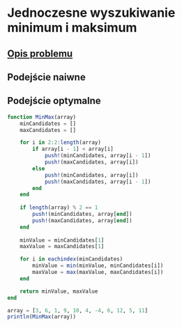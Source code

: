 # Jednoczesne wyszukiwanie minimum i maksimum

## [Opis problemu](../../../../algorithms/searching/min-max-search.md)

## Podejście naiwne

## Podejście optymalne

```julia linenums="1"
function MinMax(array)
    minCandidates = []
    maxCandidates = []

    for i in 2:2:length(array)
        if array[i - 1] < array[i]
            push!(minCandidates, array[i - 1])
            push!(maxCandidates, array[i])
        else
            push!(minCandidates, array[i])
            push!(maxCandidates, array[i - 1])
        end
    end
    
    if length(array) % 2 == 1
        push!(minCandidates, array[end])
        push!(maxCandidates, array[end])
    end
    
    minValue = minCandidates[1]
    maxValue = maxCandidates[1]

    for i in eachindex(minCandidates)
        minValue = min(minValue, minCandidates[i])
        maxValue = max(maxValue, maxCandidates[i])
    end

    return minValue, maxValue
end

array = [3, 6, 1, 9, 10, 4, -4, 6, 12, 5, 11]
println(MinMax(array))
```
